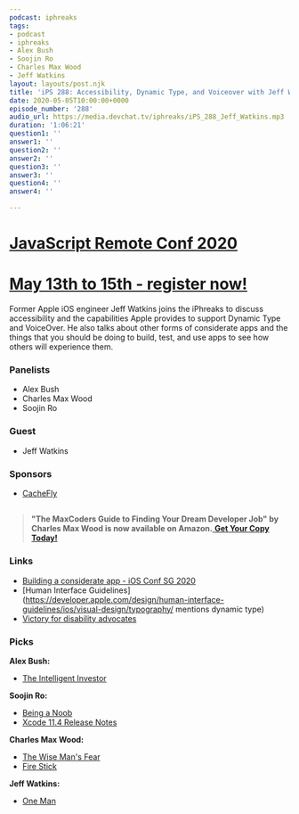 ```yaml
---
podcast: iphreaks
tags:
- podcast
- iphreaks
- Alex Bush
- Soojin Ro
- Charles Max Wood
- Jeff Watkins
layout: layouts/post.njk
title: 'iPS 288: Accessibility, Dynamic Type, and Voiceover with Jeff Watkins'
date: 2020-05-05T10:00:00+0000
episode_number: '288'
audio_url: https://media.devchat.tv/iphreaks/iPS_288_Jeff_Watkins.mp3
duration: '1:06:21'
question1: ''
answer1: ''
question2: ''
answer2: ''
question3: ''
answer3: ''
question4: ''
answer4: ''

---
```

# [JavaScript Remote Conf 2020](https://devchat.tv/conferences/javascript-remote-2020/ "JavaScript Remote Conf 2020")

# [May 13th to 15th - register now!](https://devchat.tv/conferences/javascript-remote-2020/ "JavaScript Remote Conf 2020")

Former Apple iOS engineer Jeff Watkins joins the iPhreaks to discuss accessibility and the capabilities Apple provides to support Dynamic Type and VoiceOver. He also talks about other forms of considerate apps and the things that you should be doing to build, test, and use apps to see how others will experience them.

### **Panelists**

* Alex Bush
* Charles Max Wood
* Soojin Ro

### **Guest**

* Jeff Watkins

### **Sponsors**

* [CacheFly](https://www.cachefly.com/)

## 

> **"The MaxCoders Guide to Finding Your Dream Developer Job" by Charles Max Wood is now available on Amazon.**[ **Get Your Copy Today!**](https://www.amazon.com/gp/product/B081MBL5C9/ref=as_li_ss_tl?ie=UTF8&linkCode=sl1&tag=devchattv-20&linkId=9d61363241636e2546ef46abba198746&language=en_US)

### **Links**

* [Building a considerate app - iOS Conf SG 2020](https://www.youtube.com/watch?v=c7OZbss-SK8)
* [Human Interface Guidelines](https://developer.apple.com/design/human-interface-guidelines/ios/visual-design/typography/ mentions dynamic type)
* [Victory for disability advocates](https://www.usatoday.com/story/money/2019/10/07/dominos-pizza-website-accessibility-supreme-court-wont-hear-case/3904582002/)

### **Picks**

**Alex Bush:**

* [The Intelligent Investor](https://www.amazon.com/Intelligent-Investor-Definitive-Investing-Essentials/dp/0060555661)

**Soojin Ro:**

* [Being a Noob](http://paulgraham.com/noob.html)
* [Xcode 11.4 Release Notes](https://developer.apple.com/documentation/xcode_release_notes/xcode_11_4_beta_release_notes)

**Charles Max Wood:**

* [The Wise Man's Fear](https://amzn.to/2SF2dSH)
* [Fire Stick](https://amzn.to/3bopXmK)

**Jeff Watkins:**

* [One Man](https://books.apple.com/us/book/one-man/id1489281667)